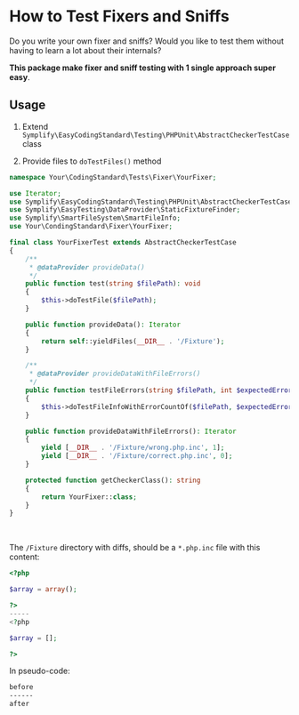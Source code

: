 # How to Test Fixers and Sniffs

Do you write your own fixer and sniffs? Would you like to test them without having to learn a lot about their internals?

**This package make fixer and sniff testing with 1 single approach super easy**.

## Usage

1. Extend `Symplify\EasyCodingStandard\Testing\PHPUnit\AbstractCheckerTestCase` class

2. Provide files to `doTestFiles()` method

```php
namespace Your\CodingStandard\Tests\Fixer\YourFixer;

use Iterator;
use Symplify\EasyCodingStandard\Testing\PHPUnit\AbstractCheckerTestCase;
use Symplify\EasyTesting\DataProvider\StaticFixtureFinder;
use Symplify\SmartFileSystem\SmartFileInfo;
use Your\CondingStandard\Fixer\YourFixer;

final class YourFixerTest extends AbstractCheckerTestCase
{
    /**
     * @dataProvider provideData()
     */
    public function test(string $filePath): void
    {
        $this->doTestFile($filePath);
    }

    public function provideData(): Iterator
    {
        return self::yieldFiles(__DIR__ . '/Fixture');
    }

    /**
     * @dataProvider provideDataWithFileErrors()
     */
    public function testFileErrors(string $filePath, int $expectedErrorCount): void
    {
        $this->doTestFileInfoWithErrorCountOf($filePath, $expectedErrorCount);
    }

    public function provideDataWithFileErrors(): Iterator
    {
        yield [__DIR__ . '/Fixture/wrong.php.inc', 1];
        yield [__DIR__ . '/Fixture/correct.php.inc', 0];
    }

    protected function getCheckerClass(): string
    {
        return YourFixer::class;
    }
}
```

<br>

The `/Fixture` directory with diffs, should be a `*.php.inc` file with this content:

```php
<?php

$array = array();

?>
-----
<?php

$array = [];

?>
```

In pseudo-code:

```bash
before
------
after
```
